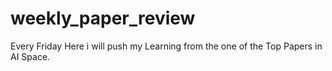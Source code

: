 # weekly_paper_review
Every Friday Here i will push my Learning from the one of the Top Papers in AI Space.
